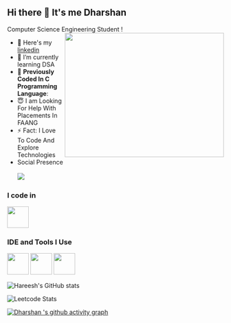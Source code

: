 ## Hi there 👋 It's me Dharshan

 Computer Science Engineering Student !
<img align="right" width="370" height="290" src="https://i.pinimg.com/originals/47/f0/34/47f0342cec72b800463bf003eac1257e.gif">
- 🔭 Here's my [ linkedin ](www.linkedin.com/in/dharshan-senthil-b18721316)                                                 
- 🌱 I’m currently learning  DSA
- 💼 **Previously Coded  In  C Programming Language**:   
- 😇 I am Looking For Help  With Placements In FAANG
- ⚡  Fact: I Love To Code And Explore Technologies
- Social Presence
<br /> <br /> [<img src="https://img.shields.io/badge/LinkedIn-0077B5?style=for-the-badge&logo=linkedin&logoColor=white" />](www.linkedin.com/in/dharshan-senthil-b18721316) <br/>


### I code in
 <img height="50" width="50" src="https://img.icons8.com/color/48/000000/c-programming.png" /> 

### IDE and Tools I Use
<img height="50" width="50" src="https://img.icons8.com/color/48/000000/visual-studio-code-2019.png"/> <img height="50" width="50" src="https://img.icons8.com/color/50/000000/git.png"/>  <img height="50" src="https://img.icons8.com/color/480/null/notion--v1.png" />




![Hareesh's GitHub stats](https://github-readme-stats.vercel.app/api?username=hareesh-r&theme=dark&show_icons=true&&hide=issues,contribs)

![Leetcode Stats](https://leetcard.jacoblin.cool/Dharshan-Programmer?theme=dark&font=Marcellus&ext=contest)

[![Dharshan 's github activity graph](https://github-readme-activity-graph.vercel.app/graph?username=dharshanprogrammer&bg_color=000000&color=ffffff&line=00db2c&point=ffffff&area=true&hide_border=true)](https://github.com/ashutosh00710/github-readme-activity-graph)
